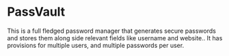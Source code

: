 # PassVault
This is a full fledged password manager that generates secure passwords and stores them along side relevant fields like username and website.. It has provisions for multiple users, and multiple passwords per user.
